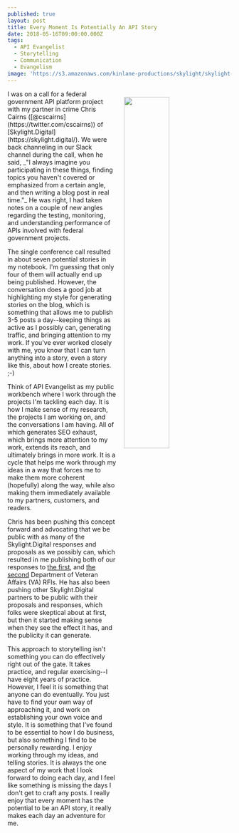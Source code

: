 ```yaml
---
published: true
layout: post
title: Every Moment Is Potentially An API Story
date: 2018-05-16T09:00:00.000Z
tags:
  - API Evangelist
  - Storytelling
  - Communication
  - Evangelism
image: 'https://s3.amazonaws.com/kinlane-productions/skylight/skylight-home.png'
---
```

<p><a href="https://skylight.digital/"><img src="{{ page.image }}" width="45%" align="right" style="padding: 15px;" /></a></p>I was on a call for a federal government API platform project with my partner in crime Chris Cairns ([@cscairns](https://twitter.com/cscairns)) of [Skylight.Digital](https://skylight.digital/). We were back channeling in our Slack channel during the call, when he said, _"I always imagine you participating in these things, finding topics you haven't covered or emphasized from a certain angle, and then writing a blog post in real time."_ He was right, I had taken notes on a couple of new angles regarding the testing, monitoring, and understanding performance of APIs involved with federal government projects.

The single conference call resulted in about seven potential stories in my notebook. I'm guessing that only four of them will actually end up being published. However, the conversation does a good job at highlighting my style for generating stories on the blog, which is something that allows me to publish 3-5 posts a day--keeping things as active as I possibly can, generating traffic, and bringing attention to my work. If you've ever worked closely with me, you know that I can turn anything into a story, even a story like this, about how I create stories. ;-)

Think of API Evangelist as my public workbench where I work through the projects I'm tackling each day. It is how I make sense of my research, the projects I am working on, and the conversations I am having. All of which generates SEO exhaust, which brings more attention to my work, extends its reach, and ultimately brings in more work. It is a cycle that helps me work through my ideas in a way that forces me to make them more coherent (hopefully) along the way, while also making them immediately available to my partners, customers, and readers.

Chris has been pushing this concept forward and advocating that we be public with as many of the Skylight.Digital responses and proposals as we possibly can, which resulted in me publishing both of our responses to [the first](http://apievangelist.com/2017/10/26/my-response-on-the-department-of-veterans-affairs-rfi-for-the-lighthouse-api-management-platform/), and [the second](http://apievangelist.com/2018/02/24/department-of-veterans-affairs-lighthouse-platform-rfi-round-two/) Department of Veteran Affairs (VA) RFIs. He has also been pushing other Skylight.Digital partners to be public with their proposals and responses, which folks were skeptical about at first, but then it started making sense when they see the effect it has, and the publicity it can generate.

This approach to storytelling isn't something you can do effectively right out of the gate. It takes practice, and regular exercising--I have eight years of practice. However, I feel it is something that anyone can do eventually. You just have to find your own way of approaching it, and work on establishing your own voice and style. It is something that I've found to be essential to how I do business, but also something I find to be personally rewarding. I enjoy working through my ideas, and telling stories. It is always the one aspect of my work that I look forward to doing each day, and I feel like something is missing the days I don't get to craft any posts. I really enjoy that every moment has the potential to be an API story, it really makes each day an adventure for me.
